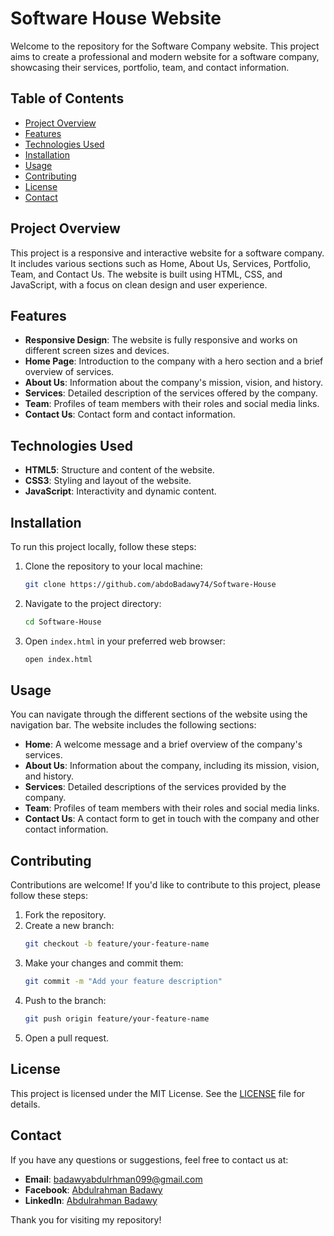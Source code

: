  
 # Software House Website

Welcome to the repository for the Software Company website. This project aims to create a professional and modern website for a software company, showcasing their services, portfolio, team, and contact information.

## Table of Contents

- [Project Overview](#project-overview)
- [Features](#features)
- [Technologies Used](#technologies-used)
- [Installation](#installation)
- [Usage](#usage)
- [Contributing](#contributing)
- [License](#license)
- [Contact](#contact)

## Project Overview

This project is a responsive and interactive website for a software company. It includes various sections such as Home, About Us, Services, Portfolio, Team, and Contact Us. The website is built using HTML, CSS, and JavaScript, with a focus on clean design and user experience.

## Features

- **Responsive Design**: The website is fully responsive and works on different screen sizes and devices.
- **Home Page**: Introduction to the company with a hero section and a brief overview of services.
- **About Us**: Information about the company's mission, vision, and history.
- **Services**: Detailed description of the services offered by the company.
- **Team**: Profiles of team members with their roles and social media links.
- **Contact Us**: Contact form and contact information.

## Technologies Used

- **HTML5**: Structure and content of the website.
- **CSS3**: Styling and layout of the website.
- **JavaScript**: Interactivity and dynamic content.

## Installation

To run this project locally, follow these steps:

1. Clone the repository to your local machine:
    ```sh
    git clone https://github.com/abdoBadawy74/Software-House
    ```

2. Navigate to the project directory:
    ```sh
    cd Software-House
    ```

3. Open `index.html` in your preferred web browser:
    ```sh
    open index.html
    ```

## Usage

You can navigate through the different sections of the website using the navigation bar. The website includes the following sections:

- **Home**: A welcome message and a brief overview of the company's services.
- **About Us**: Information about the company, including its mission, vision, and history.
- **Services**: Detailed descriptions of the services provided by the company.
- **Team**: Profiles of team members with their roles and social media links.
- **Contact Us**: A contact form to get in touch with the company and other contact information.

## Contributing

Contributions are welcome! If you'd like to contribute to this project, please follow these steps:

1. Fork the repository.
2. Create a new branch:
    ```sh
    git checkout -b feature/your-feature-name
    ```
3. Make your changes and commit them:
    ```sh
    git commit -m "Add your feature description"
    ```
4. Push to the branch:
    ```sh
    git push origin feature/your-feature-name
    ```
5. Open a pull request.

## License

This project is licensed under the MIT License. See the [LICENSE](LICENSE) file for details.

## Contact

If you have any questions or suggestions, feel free to contact us at:

- **Email**: badawyabdulrhman099@gmail.com
- **Facebook**: [Abdulrahman Badawy](https://www.facebook.com/abdulrahman.badawy.9275)
- **LinkedIn**: [Abdulrahman Badawy](https://www.linkedin.com/in/abdulrahman-badawy-7bb072258/)

Thank you for visiting my repository!



